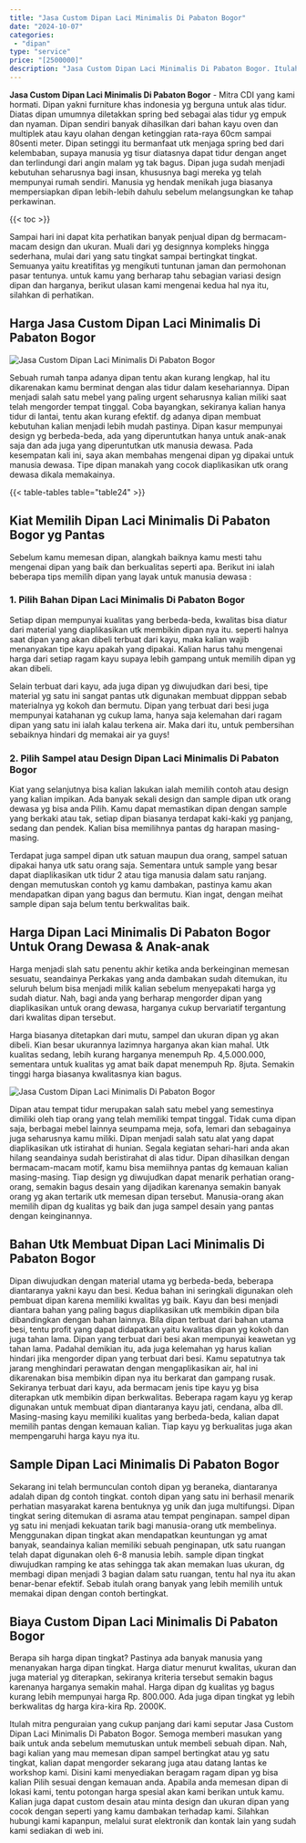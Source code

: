```yaml
---
title: "Jasa Custom Dipan Laci Minimalis Di Pabaton Bogor"
date: "2024-10-07"
categories:
 - "dipan"
type: "service"
price: "[2500000]"
description: "Jasa Custom Dipan Laci Minimalis Di Pabaton Bogor. Itulah mitra penguraian yang cukup panjang dari kami seputar Jasa Custom Dipan Laci Minimalis Di Pabaton B..."
---
```


**Jasa Custom Dipan Laci Minimalis Di Pabaton Bogor** - Mitra CDI yang kami hormati. Dipan yakni furniture khas indonesia yg berguna untuk alas tidur. Diatas dipan umumnya diletakkan spring bed sebagai alas tidur yg empuk dan nyaman. Dipan sendiri banyak dihasilkan dari bahan kayu oven dan multiplek atau kayu olahan dengan ketinggian rata-raya 60cm sampai 80senti meter. Dipan setinggi itu bermanfaat utk menjaga spring bed dari kelembaban, supaya manusia yg tisur diatasnya dapat tidur dengan anget dan terlindungi dari angin malam yg tak bagus. Dipan juga sudah menjadi kebutuhan seharusnya bagi insan, khususnya bagi mereka yg telah mempunyai rumah sendiri. Manusia yg hendak menikah juga biasanya mempersiapkan dipan lebih-lebih dahulu sebelum melangsungkan ke tahap perkawinan.

{{< toc >}}

Sampai hari ini dapat kita perhatikan banyak penjual dipan dg bermacam-macam design dan ukuran. Muali dari yg designnya kompleks hingga sederhana, mulai dari yang satu tingkat sampai bertingkat tingkat. Semuanya yaitu kreatifitas yg mengikuti tuntunan jaman dan permohonan pasar tentunya. untuk kamu yang berharap tahu sebagian variasi design dipan dan harganya, berikut ulasan kami mengenai kedua hal nya itu, silahkan di perhatikan.

## Harga Jasa Custom Dipan Laci Minimalis Di Pabaton Bogor

![Jasa Custom Dipan Laci Minimalis Di Pabaton Bogor](/images/mebel/dipan-dewasa-002.jpg)

Sebuah rumah tanpa adanya dipan tentu akan kurang lengkap, hal itu dikarenakan kamu berminat dengan alas tidur dalam kesehariannya. Dipan menjadi salah satu mebel yang paling urgent seharusnya kalian miliki saat telah mengorder tempat tinggal. Coba bayangkan, sekiranya kalian hanya tidur di lantai, tentu akan kurang efektif. dg adanya dipan membuat kebutuhan kalian menjadi lebih mudah pastinya. Dipan kasur mempunyai design yg berbeda-beda, ada yang diperuntutkan hanya untuk anak-anak saja dan ada juga yang diperuntutkan utk manusia dewasa. Pada kesempatan kali ini, saya akan membahas mengenai dipan yg dipakai untuk manusia dewasa. Tipe dipan manakah yang cocok diaplikasikan utk orang dewasa dikala memakainya.

{{< table-tables table="table24" >}}

## Kiat Memilih Dipan Laci Minimalis Di Pabaton Bogor yg Pantas

Sebelum kamu memesan dipan, alangkah baiknya kamu mesti tahu mengenai dipan yang baik dan berkualitas seperti apa. Berikut ini ialah beberapa tips memilih dipan yang layak untuk manusia dewasa :

### 1\. Pilih Bahan Dipan Laci Minimalis Di Pabaton Bogor

Setiap dipan mempunyai kualitas yang berbeda-beda, kwalitas bisa diatur dari material yang diaplikasikan utk membikin dipan nya itu. seperti halnya saat dipan yang akan dibeli terbuat dari kayu, maka kalian wajib menanyakan tipe kayu apakah yang dipakai. Kalian harus tahu mengenai harga dari setiap ragam kayu supaya lebih gampang untuk memilih dipan yg akan dibeli.

Selain terbuat dari kayu, ada juga dipan yg diwujudkan dari besi, tipe material yg satu ini sangat pantas utk digunakan membuat dipppan sebab materialnya yg kokoh dan bermutu. Dipan yang terbuat dari besi juga mempunyai katahanan yg cukup lama, hanya saja kelemahan dari ragam dipan yang satu ini ialah kalau terkena air. Maka dari itu, untuk pembersihan sebaiknya hindari dg memakai air ya guys!

### 2\. Pilih Sampel atau Design Dipan Laci Minimalis Di Pabaton Bogor

Kiat yang selanjutnya bisa kalian lakukan ialah memilih contoh atau design yang kalian impikan. Ada banyak sekali design dan sample dipan utk orang dewasa yg bisa anda Pilih. Kamu dapat memastikan dipan dengan sample yang berkaki atau tak, setiap dipan biasanya terdapat kaki-kaki yg panjang, sedang dan pendek. Kalian bisa memilihnya pantas dg harapan masing-masing.

Terdapat juga sampel dipan utk satuan maupun dua orang, sampel satuan dipakai hanya utk satu orang saja. Sementara untuk sample yang besar dapat diaplikasikan utk tidur 2 atau tiga manusia dalam satu ranjang. dengan memutuskan contoh yg kamu dambakan, pastinya kamu akan mendapatkan dipan yang bagus dan bermutu. Kian ingat, dengan meihat sample dipan saja belum tentu berkwalitas baik.

## Harga Dipan Laci Minimalis Di Pabaton Bogor Untuk Orang Dewasa & Anak-anak

Harga menjadi slah satu penentu akhir ketika anda berkeinginan memesan sesuatu, seandainya Perkakas yang anda dambakan sudah ditemukan, itu seluruh belum bisa menjadi milik kalian sebelum menyepakati harga yg sudah diatur. Nah, bagi anda yang berharap mengorder dipan yang diaplikasikan untuk orang dewasa, harganya cukup bervariatif tergantung dari kwalitas dipan tersebut.

Harga biasanya ditetapkan dari mutu, sampel dan ukuran dipan yg akan dibeli. Kian besar ukurannya lazimnya harganya akan kian mahal. Utk kualitas sedang, lebih kurang harganya menempuh Rp. 4,5.000.000, sementara untuk kualitas yg amat baik dapat menempuh Rp. 8juta. Semakin tinggi harga biasanya kwalitasnya kian bagus.

![Jasa Custom Dipan Laci Minimalis Di Pabaton Bogor](/images/mebel/dipan-anak-013-1.jpg)

Dipan atau tempat tidur merupakan salah satu mebel yang semestinya dimiliki oleh tiap orang yang telah memiliki tempat tinggal. Tidak cuma dipan saja, berbagai mebel lainnya seumpama meja, sofa, lemari dan sebagainya juga seharusnya kamu miliki. Dipan menjadi salah satu alat yang dapat diaplikasikan utk istirahat di hunian. Segala kegiatan sehari-hari anda akan hilang seandainya sudah beristirahat di alas tidur. Dipan dihasilkan dengan bermacam-macam motif, kamu bisa memiihnya pantas dg kemauan kalian masing-masing. Tiap design yg diwujudkan dapat menarik perhatian orang-orang, semakin bagus desain yang dijadikan karenanya semakin banyak orang yg akan tertarik utk memesan dipan tersebut. Manusia-orang akan memilih dipan dg kualitas yg baik dan juga sampel desain yang pantas dengan keinginannya.

## Bahan Utk Membuat Dipan Laci Minimalis Di Pabaton Bogor

Dipan diwujudkan dengan material utama yg berbeda-beda, beberapa diantaranya yakni kayu dan besi. Kedua bahan ini seringkali digunakan oleh pembuat dipan karena memiliki kwalitas yg baik. Kayu dan besi menjadi diantara bahan yang paling bagus diaplikasikan utk membikin dipan bila dibandingkan dengan bahan lainnya. Bila dipan terbuat dari bahan utama besi, tentu profit yang dapat didapatkan yaitu kwalitas dipan yg kokoh dan juga tahan lama. Dipan yang terbuat dari besi akan mempunyai keawetan yg tahan lama. Padahal demikian itu, ada juga kelemahan yg harus kalian hindari jika mengorder dipan yang terbuat dari besi. Kamu sepatutnya tak jarang menghindari perawatan dengan mengaplikasikan air, hal ini dikarenakan bisa membikin dipan nya itu berkarat dan gampang rusak. Sekiranya terbuat dari kayu, ada bermacam jenis tipe kayu yg bisa diterapkan utk membikin dipan berkwalitas. Beberapa ragam kayu yg kerap digunakan untuk membuat dipan diantaranya kayu jati, cendana, alba dll. Masing-masing kayu memiliki kualitas yang berbeda-beda, kalian dapat memilih pantas dengan kemauan kalian. Tiap kayu yg berkualitas juga akan mempengaruhi harga kayu nya itu.

## Sample Dipan Laci Minimalis Di Pabaton Bogor

Sekarang ini telah bermunculan contoh dipan yg beraneka, diantaranya adalah dipan dg contoh tingkat. contoh dipan yang satu ini berhasil menarik perhatian masyarakat karena bentuknya yg unik dan juga multifungsi. Dipan tingkat sering ditemukan di asrama atau tempat penginapan. sampel dipan yg satu ini menjadi kekuatan tarik bagi manusia-orang utk membelinya. Menggunakan dipan tingkat akan mendapatkan keuntungan yg amat banyak, seandainya kalian memiliki sebuah penginapan, utk satu ruangan telah dapat digunakan oleh 6-8 manusia lebih. sample dipan tingkat diwujudkan ramping ke atas sehingga tak akan memakan luas ukuran, dg membagi dipan menjadi 3 bagian dalam satu ruangan, tentu hal nya itu akan benar-benar efektif. Sebab itulah orang banyak yang lebih memilih untuk memakai dipan dengan contoh bertingkat.

## Biaya Custom Dipan Laci Minimalis Di Pabaton Bogor

Berapa sih harga dipan tingkat? Pastinya ada banyak manusia yang menanyakan harga dipan tingkat. Harga diatur menurut kwalitas, ukuran dan juga material yg diterapkan, sekiranya kriteria tersebut semakin bagus karenanya harganya semakin mahal. Harga dipan dg kualitas yg bagus kurang lebih mempunyai harga Rp. 800.000. Ada juga dipan tingkat yg lebih berkwalitas dg harga kira-kira Rp. 2000K.

Itulah mitra penguraian yang cukup panjang dari kami seputar Jasa Custom Dipan Laci Minimalis Di Pabaton Bogor. Semoga memberi masukan yang baik untuk anda sebelum memutuskan untuk membeli sebuah dipan. Nah, bagi kalian yang mau memesan dipan sampel bertingkat atau yg satu tingkat, kalian dapat mengorder sekarang juga atau datang lantas ke workshop kami. Disini kami menyediakan beragam ragam dipan yg bisa kalian Pilih sesuai dengan kemauan anda. Apabila anda memesan dipan di lokasi kami, tentu potongan harga spesial akan kami berikan untuk kamu. Kalian juga dapat custom desain atau minta design dan ukuran dipan yang cocok dengan seperti yang kamu dambakan terhadap kami. Silahkan hubungi kami kapanpun, melalui surat elektronik dan kontak lain yang sudah kami sediakan di web ini.
